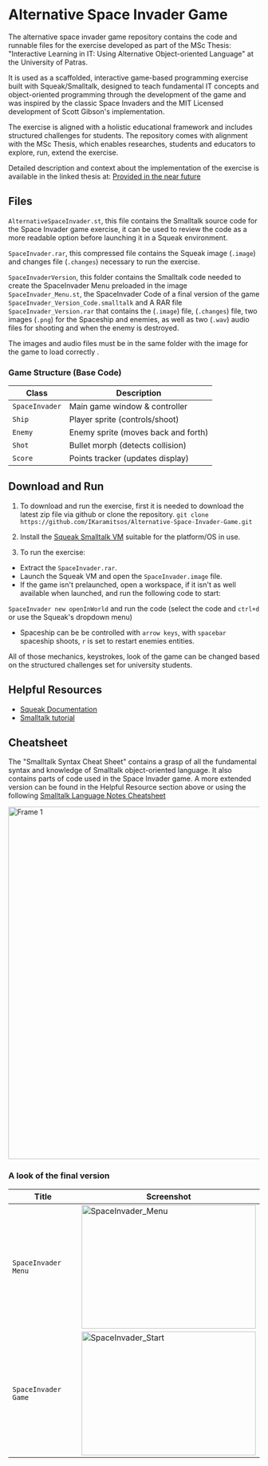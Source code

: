 # Alternative Space Invader Game

The alternative space invader game repository contains the code and runnable files for the exercise developed as part of the MSc Thesis: "Interactive Learning in IT: Using Alternative Object-oriented Language" at the University  of Patras. 

It is used as a scaffolded, interactive game-based programming exercise built with Squeak/Smalltalk, designed to teach fundamental IT concepts and object-oriented programming through the development of the game and was inspired by the classic Space Invaders and the MIT Licensed development of Scott Gibson's implementation.

The exercise is aligned with a holistic educational framework and includes structured challenges for students. The repository comes with alignment with the MSc Thesis, which enables researches, students and educators to explore, run, extend the exercise. 

Detailed description and context about the implementation of the exercise is available in  the linked thesis at:
[Provided in the near future](https://github.com/IKaramitsos/Alternative-Space-Invader-Game) 

## Files

`AlternativeSpaceInvader.st`, this file contains the Smalltalk source code for the Space Invader game exercise, it can be used to review the code as a more readable option before launching it in a Squeak environment.

`SpaceInvader.rar`, this compressed file contains the Squeak image (`.image`) and changes file (`.changes`) necessary to run the exercise.

`SpaceInvaderVersion`, this folder contains the Smalltalk code needed to create the SpaceInvader Menu preloaded in the image `SpaceInvader_Menu.st`, the SpaceInvader Code of a final version of the game `SpaceInvader_Version_Code.smalltalk` and A RAR file `SpaceInvader_Version.rar` that contains the (`.image`) file, (`.changes`) file, two images (`.png`) for the Spaceship and enemies, as well as two (`.wav`) audio files for shooting and when the enemy is destroyed. 

The images and audio files must be in the same folder with the image for the game to load correctly .

### Game Structure (Base Code)

| Class | Description |
| --- | --- |
| `SpaceInvader` | Main game window & controller |
| `Ship` | Player sprite (controls/shoot) |
| `Enemy` | Enemy sprite (moves back and forth) |
| `Shot` | Bullet morph (detects collision) |
| `Score` | Points tracker (updates display) |

## Download and Run

1. To download and run the exercise, first it is needed to download the latest zip file via github or clone the repository.
`git clone https://github.com/IKaramitsos/Alternative-Space-Invader-Game.git`

2. Install the [Squeak Smalltalk VM](https://squeak.org/downloads/) suitable for the platform/OS in use.

3. To run the exercise:
- Extract the `SpaceInvader.rar`.
- Launch the Squeak VM and open the `SpaceInvader.image` file.
- If the game isn't prelaunched, open a workspace, if it isn't as well available when launched, and run the following code to start:

`SpaceInvader new openInWorld` and run the code (select the code and `ctrl+d` or use the Squeak's dropdown menu)
- Spaceship can be be controlled with `arrow keys`, with `spacebar` spaceship shoots, `r` is set to restart enemies entities.

All of those mechanics, keystrokes, look of the game can be changed based on the structured challenges set for university students.

## Helpful Resources

- [Squeak Documentation](https://squeak.org/documentation/)
- [Smalltalk tutorial](https://learnxinyminutes.com/smalltalk/)

## Cheatsheet

The "Smalltalk Syntax Cheat Sheet" contains a grasp of all the fundamental syntax and knowledge of Smalltalk object-oriented language. It also contains parts of code used in the Space Invader game. A more extended version can be found in the Helpful Resource section above or using the following [Smalltalk Language Notes Cheatsheet](https://www.angelfire.com/tx4/cus/notes/smalltalk.html)

<img width="1067" height="707" alt="Frame 1" src="https://github.com/user-attachments/assets/81044f77-faa7-44b7-818e-c29e403eb6f8" />

### A look of the final version

| Title | Screenshot |
| --- | --- |
| `SpaceInvader Menu` | <img width="349" height="248" alt="SpaceInvader_Menu" src="https://github.com/user-attachments/assets/c6a114a6-7d8f-4f9e-b166-e0fc3b279886" /> |
| `SpaceInvader Game` | <img width="349" height="248" alt="SpaceInvader_Start" src="https://github.com/user-attachments/assets/46024926-e840-4d78-9e91-a830b9565638" /> |
